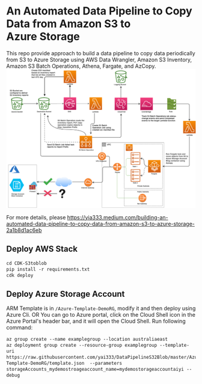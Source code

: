 # An Automated Data Pipeline to Copy Data from Amazon S3 to Azure Storage

This repo provide approach to build a data pipeline to copy data periodically from S3 to Azure Storage using AWS Data Wrangler, Amazon S3 Inventory, Amazon S3 Batch Operations, Athena, Fargate, and AzCopy.
![alt Infrastructure](infrastructure.png)

For more details, please https://yia333.medium.com/building-an-automated-data-pipeline-to-copy-data-from-amazon-s3-to-azure-storage-2a1b8d1ac6eb

## Deploy AWS Stack

```
cd CDK-S3toblob
pip install -r requirements.txt
cdk deploy
```

## Deploy Azure Storage Account

ARM Template is in `/Azure-Template-DemoRG`, modify it and then deploy using Azure Cli.
OR
You can go to Azure portal, click on the Cloud Shell icon in the Azure Portal's header bar, and it will open the Cloud Shell.
Run following command:

```
az group create --name examplegroup --location australiaeast
az deployment group create --resource-group examplegroup --template-uri https://raw.githubusercontent.com/yai333/DataPipelineS32Blob/master/Azure-Template-DemoRG/template.json  --parameters storageAccounts_mydemostroageaccount_name=mydemostorageaccountaiyi --debug
```
